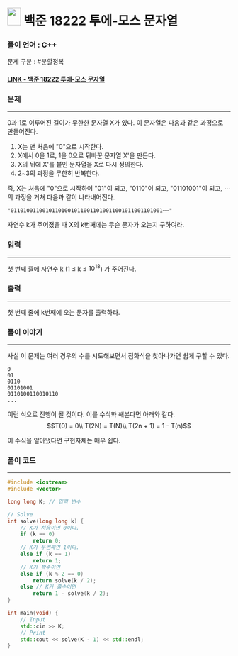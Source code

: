 
# <img src="https://d2gd6pc034wcta.cloudfront.net/tier/9.svg" width="30" height="40"> 백준 18222 투에-모스 문자열


### 풀이 언어 : C++

문제 구분 : #분할정복
#### [LINK - 백준 18222 투에-모스 문자열](https://www.acmicpc.net/problem/18222)

### 문제
<hr>

0과 1로 이루어진 길이가 무한한 문자열 X가 있다. 이 문자열은 다음과 같은 과정으로 만들어진다.

1. X는 맨 처음에 "0"으로 시작한다. 
2. X에서 0을 1로, 1을 0으로 뒤바꾼 문자열 X'을 만든다.
3. X의 뒤에 X'를 붙인 문자열을 X로 다시 정의한다. 
4. 2~3의 과정을 무한히 반복한다.

즉, X는 처음에 "0"으로 시작하여 "01"이 되고, "0110"이 되고, "01101001"이 되고, ⋯ 의 과정을 거쳐 다음과 같이 나타내어진다.

    "011010011001011010010110011010011001011001101001⋯⋯"

자연수 k가 주어졌을 때 X의 k번째에는 무슨 문자가 오는지 구하여라.

### 입력
<hr>

첫 번째 줄에 자연수 k (1 ≤ k ≤ $10^{18}$) 가 주어진다.
### 출력
<hr>

첫 번째 줄에 k번째에 오는 문자를 출력하라.


### 풀이 이야기
<hr>

사실 이 문제는 여러 경우의 수를 시도해보면서 점화식을 찾아나가면 쉽게 구할 수 있다.

```
0
01
0110
01101001
0110100110010110
...
```
이런 식으로 진행이 될 것이다. 이를 수식화 해본다면 아래와 같다.
$$T(0) = 0\\ T(2N) = T(N)\\ T(2n + 1) = 1 - T(n)$$

이 수식을 알아냈다면 구현자체는 매우 쉽다.

### 풀이 코드
<hr>

``` c++
#include <iostream>
#include <vector>

long long K; // 입력 변수

// Solve
int solve(long long k) {
    // K가 처음이면 0이다.
    if (k == 0)
        return 0;
    // K가 두번째면 1이다.
    else if (k == 1)
        return 1;
    // K가 짝수이면
    else if (k % 2 == 0)
        return solve(k / 2);
    else // K가 홀수이면
        return 1 - solve(k / 2);
}

int main(void) {
    // Input
    std::cin >> K;
    // Print
    std::cout << solve(K - 1) << std::endl;
}
```
